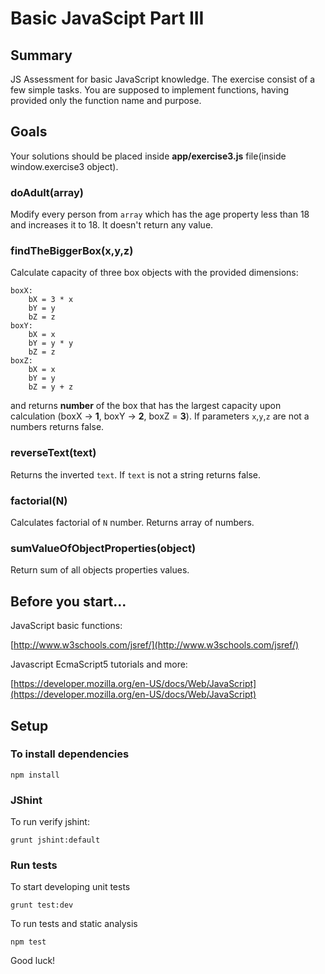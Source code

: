# Basic JavaScipt Part III

## Summary

JS Assessment for basic JavaScript knowledge. The exercise consist of a few simple tasks. You are supposed to implement functions, having provided only the function name and purpose.

## Goals

Your solutions should be placed inside **app/exercise3.js** file(inside window.exercise3 object).

### doAdult(array)

Modify every person from `array` which has the age property less than 18 and increases it to 18. It doesn't return any value.

### findTheBiggerBox(x,y,z)

Calculate capacity of three box objects with the provided dimensions:
 
    boxX:
        bX = 3 * x
        bY = y
        bZ = z
    boxY:
        bX = x
        bY = y * y
        bZ = z
    boxZ:
        bX = x
        bY = y
        bZ = y + z
  
 and returns **number** of the box that has the largest capacity upon calculation (boxX -> **1**, boxY -> **2**, boxZ = **3**). If parameters `x`,`y`,`z` are 
 not a numbers returns false.

### reverseText(text)

Returns the inverted `text`. If `text` is not a string returns false.

### factorial(N)

Calculates factorial of `N` number. Returns array of numbers.

### sumValueOfObjectProperties(object)

Return sum of all objects properties values.

## Before you start...

JavaScript basic functions: 

[http://www.w3schools.com/jsref/](http://www.w3schools.com/jsref/)
    
Javascript EcmaScript5 tutorials and more: 

[https://developer.mozilla.org/en-US/docs/Web/JavaScript](https://developer.mozilla.org/en-US/docs/Web/JavaScript)    

## Setup

### To install dependencies

    npm install

### JShint

To run verify jshint:

    grunt jshint:default

### Run tests

To start developing unit tests

    grunt test:dev
 
To run tests and static analysis

    npm test

Good luck!
 
